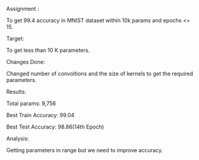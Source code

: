 Assignment : 

To get 99.4 accuracy in MNIST dataset within 10k params and epochs <= 15.

Target:

To get less than 10 K parameters.

Changes Done:

Changed number of convoltions and the size of kernels to get the required parameters.

Results:

Total params: 9,756

Best Train Accuracy: 99.04

Best Test Accuracy: 98.86(14th Epoch)

Analysis: 

Getting parameters in range but we need to improve accuracy.

